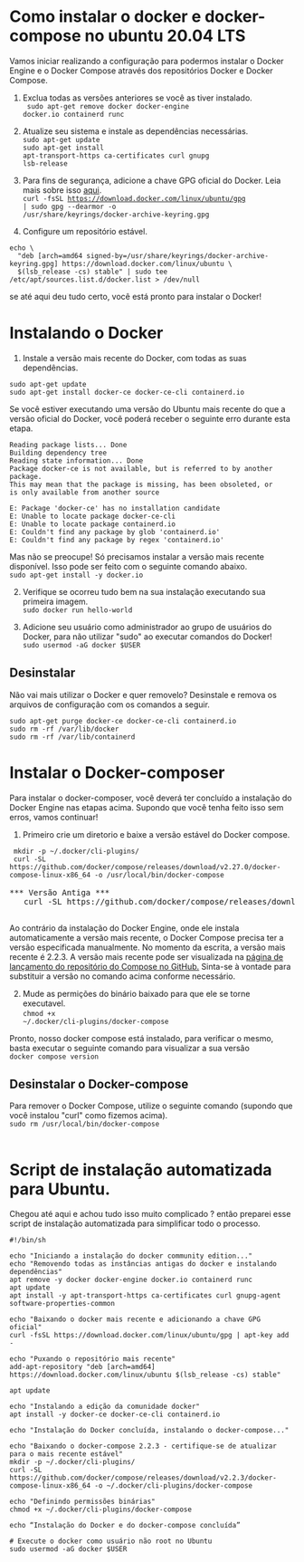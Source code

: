 # Como instalar o docker e docker-compose no ubuntu 20.04 LTS

Vamos iniciar realizando a configuração para podermos instalar o Docker Engine e o Docker Compose através dos repositórios Docker e Docker Compose.

1. Exclua todas as versões anteriores se você as tiver instalado.</br>
<code> sudo apt-get remove docker docker-engine docker.io containerd runc</code>

2. Atualize seu sistema e instale as dependências necessárias.</br>
<code>sudo apt-get update </code></br>
<code>sudo apt-get install apt-transport-https ca-certificates curl gnupg lsb-release</code><br/>

3. Para fins de segurança, adicione a chave GPG oficial do Docker. Leia mais sobre isso <a target="_blank" href="https://unix.stackexchange.com/questions/96951/why-do-i-need-to-add-a-gpg-key-with-apt-key-before-adding-url-to-sources-list-an">aqui</a>.</br>
<code>curl -fsSL https://download.docker.com/linux/ubuntu/gpg | sudo gpg --dearmor -o /usr/share/keyrings/docker-archive-keyring.gpg</code>

4. Configure um repositório estável.
<pre>
<code>echo \
  "deb [arch=amd64 signed-by=/usr/share/keyrings/docker-archive-keyring.gpg] https://download.docker.com/linux/ubuntu \
  $(lsb_release -cs) stable" | sudo tee /etc/apt/sources.list.d/docker.list > /dev/null</br></code></pre>
se até aqui deu tudo certo, você está pronto para instalar o Docker!

# Instalando o Docker

1. Instale a versão mais recente do Docker, com todas as suas dependências.
<pre><code>sudo apt-get update
sudo apt-get install docker-ce docker-ce-cli containerd.io</code></pre>
Se você estiver executando uma versão do Ubuntu mais recente do que a versão oficial do Docker, você poderá receber o seguinte erro durante esta etapa.
<pre><code>Reading package lists... Done
Building dependency tree
Reading state information... Done
Package docker-ce is not available, but is referred to by another package.
This may mean that the package is missing, has been obsoleted, or
is only available from another source

E: Package 'docker-ce' has no installation candidate
E: Unable to locate package docker-ce-cli
E: Unable to locate package containerd.io
E: Couldn't find any package by glob 'containerd.io'
E: Couldn't find any package by regex 'containerd.io'
</code></pre>
Mas não se preocupe! Só precisamos instalar a versão mais recente disponível. Isso pode ser feito com o seguinte comando abaixo.</br>
<code>sudo apt-get install -y docker.io</code>

2. Verifique se ocorreu tudo bem na sua instalação executando sua primeira imagem.</br>
<code>sudo docker run hello-world</code>

3. Adicione seu usuário como administrador ao grupo de usuários do Docker, para não utilizar "sudo" ao executar comandos do Docker!</br>
<code>sudo usermod -aG docker $USER</code>

<h2>Desinstalar</h2>
Não vai mais utilizar o Docker e quer removelo? Desinstale e remova os arquivos de configuração com os comandos a seguir.</br>
<pre><code>sudo apt-get purge docker-ce docker-ce-cli containerd.io
sudo rm -rf /var/lib/docker
sudo rm -rf /var/lib/containerd
</code></pre>

# Instalar o Docker-composer
Para instalar o docker-composer, você deverá ter concluído a instalação do Docker Engine nas etapas acima. Supondo que você tenha feito isso sem erros, vamos continuar!

1. Primeiro crie um diretorio e baixe a versão estável do Docker compose.</br>
<pre>
<code> mkdir -p ~/.docker/cli-plugins/
 curl -SL https://github.com/docker/compose/releases/download/v2.27.0/docker-compose-linux-x86_64 -o /usr/local/bin/docker-compose
</code>
*** Versão Antiga ***
   curl -SL https://github.com/docker/compose/releases/download/v2.2.3/docker-compose-linux-x86_64 -o ~/.docker/cli-plugins/docker-compose

</pre>
Ao contrário da instalação do Docker Engine, onde ele instala automaticamente a versão mais recente, o Docker Compose precisa ter a versão especificada manualmente. No momento da escrita, a versão mais recente é 2.2.3. A versão mais recente pode ser visualizada na <a target="_blank" href="https://github.com/docker/compose/releases">página de lançamento do repositório do Compose no GitHub.</a> Sinta-se à vontade para substituir a versão no comando acima conforme necessário.

2. Mude as permições do binário baixado para que ele se torne executavel.</br>
<code>chmod +x ~/.docker/cli-plugins/docker-compose</code>

Pronto, nosso docker compose está instalado, para verificar o mesmo, basta executar o seguinte comando para visualizar a sua versão</br>
<code>docker compose version</code>

<h2>Desinstalar o Docker-compose</h2>
Para remover o Docker Compose, utilize o seguinte comando (supondo que você instalou "curl" como fizemos acima).</br>
<code>sudo rm /usr/local/bin/docker-compose
</code></br>

# Script de instalação automatizada para Ubuntu.
Chegou até aqui e achou tudo isso muito complicado ? então preparei esse script de instalação automatizada para simplificar todo o processo.
<pre><code>#!/bin/sh

echo "Iniciando a instalação do docker community edition..."
echo "Removendo todas as instâncias antigas do docker e instalando dependências"
apt remove -y docker docker-engine docker.io containerd runc
apt update
apt install -y apt-transport-https ca-certificates curl gnupg-agent software-properties-common

echo "Baixando o docker mais recente e adicionando a chave GPG oficial"
curl -fsSL https://download.docker.com/linux/ubuntu/gpg | apt-key add -

echo "Puxando o repositório mais recente"
add-apt-repository "deb [arch=amd64] https://download.docker.com/linux/ubuntu $(lsb_release -cs) stable"

apt update

echo "Instalando a edição da comunidade docker"
apt install -y docker-ce docker-ce-cli containerd.io

echo "Instalação do Docker concluída, instalando o docker-compose..."

echo "Baixando o docker-compose 2.2.3 - certifique-se de atualizar para o mais recente estável"
mkdir -p ~/.docker/cli-plugins/
curl -SL https://github.com/docker/compose/releases/download/v2.2.3/docker-compose-linux-x86_64 -o ~/.docker/cli-plugins/docker-compose

echo "Definindo permissões binárias"
chmod +x ~/.docker/cli-plugins/docker-compose

echo “Instalação do Docker e do docker-compose concluída”

# Execute o docker como usuário não root no Ubuntu
sudo usermod -aG docker $USER

</code><pre>
